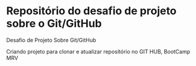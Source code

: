 # Repositório do desafio de projeto sobre o Git/GitHub #
Desafio de Projeto Sobre Git/GitHub

Criando projeto para clonar e atualizar reposítório no GIT HUB, BootCamp MRV
